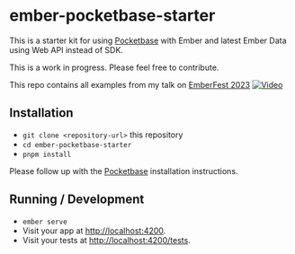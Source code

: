 # ember-pocketbase-starter

This is a starter kit for using [Pocketbase](https://pocketbase.io/) with Ember and latest Ember Data using Web API instead of SDK.

This is a work in progress. Please feel free to contribute.

This repo contains all examples from my talk on [EmberFest 2023](https://emberfest.eu/2023/)
[![Video](https://img.youtube.com/vi/PKekDnJxUQY/maxresdefault.jpg)](https://youtube.com/watch?v=PKekDnJxUQY)

## Installation

* `git clone <repository-url>` this repository
* `cd ember-pocketbase-starter`
* `pnpm install`

Please follow up with the [Pocketbase](/pocketbase/README.md) installation instructions.

## Running / Development

* `ember serve`
* Visit your app at [http://localhost:4200](http://localhost:4200).
* Visit your tests at [http://localhost:4200/tests](http://localhost:4200/tests).

